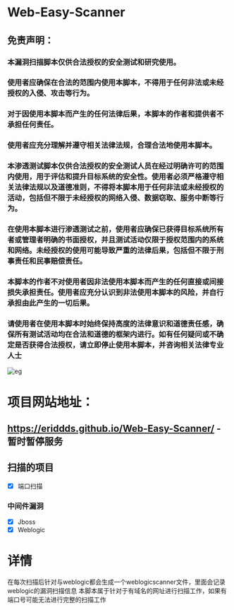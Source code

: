 # Web-Easy-Scanner

## 免责声明：
### 本漏洞扫描脚本仅供合法授权的安全测试和研究使用。
### 使用者应确保在合法的范围内使用本脚本，不得用于任何非法或未经授权的入侵、攻击等行为。
### 对于因使用本脚本而产生的任何法律后果，本脚本的作者和提供者不承担任何责任。
### 使用者应充分理解并遵守相关法律法规，合理合法地使用本脚本。
### 本渗透测试脚本仅供合法授权的安全测试人员在经过明确许可的范围内使用，用于评估和提升目标系统的安全性。使用者必须严格遵守相关法律法规以及道德准则，不得将本脚本用于任何非法或未经授权的活动，包括但不限于未经授权的网络入侵、数据窃取、服务中断等行为。
### 在使用本脚本进行渗透测试之前，使用者应确保已获得目标系统所有者或管理者明确的书面授权，并且测试活动仅限于授权范围内的系统和网络。未经授权的使用可能导致严重的法律后果，包括但不限于刑事责任和民事赔偿责任。
### 本脚本的作者不对使用者因非法使用本脚本而产生的任何直接或间接损失承担责任。使用者应充分认识到非法使用本脚本的风险，并自行承担由此产生的一切后果。
### 请使用者在使用本脚本时始终保持高度的法律意识和道德责任感，确保所有测试活动均在合法和道德的框架内进行。如有任何疑问或不确定是否获得合法授权，请立即停止使用本脚本，并咨询相关法律专业人士

![eg](https://github.com/user-attachments/assets/b900d723-6ffa-4bc5-ae77-f87a229db79e)

# 项目网站地址：
## https://eriddds.github.io/Web-Easy-Scanner/ -暂时暂停服务

## 扫描的项目

- [x] 端口扫描

### 中间件漏洞

- [x] Jboss
- [x] Weblogic

# 详情

在每次扫描后针对与weblogic都会生成一个weblogicscanner文件，里面会记录weblogic的漏洞扫描信息
本脚本属于针对于有域名的网址进行扫描工作，如果有端口号可能无法进行完整的扫描工作
